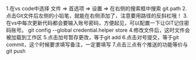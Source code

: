1.在vs code中选择 文件 => 首选项 => 设置 => 在右侧的搜索框中搜索 git.path 
2.点击Git文件后左侧的小铅笔，就能在右侧添加了，注意要用路径的反斜杠哦！
3.在vs中每次更新代码都会要输入账号密码，方便起见，可以配置一下让GIT记住密码账号。
git config --global credential.helper store
4.修改文件后，这时文件会被加载到工作区
5.点击加号暂存更改，等于git add
6.点击对号提交，等于git commit，这个时候要求填写备注，一定要填写
7.点击三点有个推送的功能等价与git push
